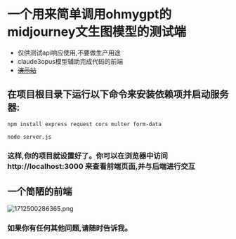 # 一个用来简单调用ohmygpt的midjourney文生图模型的测试端
- 仅供测试api响应使用,不要做生产用途
- claude3opus模型辅助完成代码的前端
- ~~[演示站](https://bit.kurssy.tech/)~~

## 在项目根目录下运行以下命令来安装依赖项并启动服务器:


```bash
npm install express request cors multer form-data
```
```bash
node server.js
```
### 这样,你的项目就设置好了。你可以在浏览器中访问 http://localhost:3000 来查看前端页面,并与后端进行交互

## 一个简陋的前端
![1712500286365.png](https://lxc3069.oss-cn-hongkong.aliyuncs.com/1712500286365.png)

### 如果你有任何其他问题,请随时告诉我。
